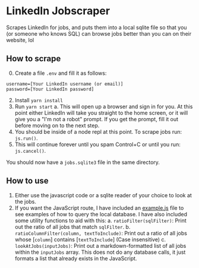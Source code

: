 # LinkedIn Jobscraper
Scrapes LinkedIn for jobs, and puts them into a local sqlite file so that you (or someone who knows SQL) can browse jobs better than you can on their website, lol

## How to scrape
0. Create a file `.env` and fill it as follows:
```
username=[Your LinkedIn username (or email)]
password=[Your LinkedIn password]
```
2. Install `yarn install`
3. Run `yarn start`
   a. This will open up a browser and sign in for you. At this point either LinkedIn will take you straight to the home screen, or it will give you a "I'm not a robot" prompt. If you get the prompt, fill it out before moving on to the next step.
4. You should be inside of a node repl at this point. To scrape jobs run: `js.run()`.
5. This will continue forever until you spam Control+C or until you run: `js.cancel()`.

You should now have a `jobs.sqlite3` file in the same directory.

## How to use
1. Either use the javascript code or a sqlite reader of your choice to look at the jobs.
2. If you want the JavaScript route, I have included an [example.js](https://github.com/benjaminjkern/linkedin-jobscraper/blob/main/example.js) file to see examples of how to query the local database. I have also included some utility functions to aid with this:
   a. `ratioFilter(sqlFilter)`: Print out the ratio of all jobs that match `sqlFilter`.
   b. `ratioColumnFilter(column, textToInclude)`: Print out a ratio of all jobs whose [`column`] contains [`textToInclude`] (Case insensitive)
   c. `lookAtJobs(inputJobs)`: Print out a markdown-formatted list of all jobs within the `inputJobs` array. This does not do any database calls, it just formats a list that already exists in the JavaScript.
